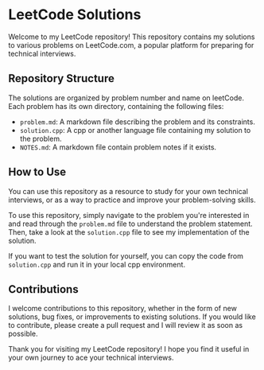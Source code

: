 # LeetCode Solutions

Welcome to my LeetCode repository! This repository contains my solutions to various problems on LeetCode.com, a popular platform for preparing for technical interviews.

## Repository Structure

The solutions are organized by problem number and name on leetCode. Each problem has its own directory, containing the following files:

- `problem.md`: A markdown file describing the problem and its constraints.
- `solution.cpp`: A cpp or another language file containing my solution to the problem.
- `NOTES.md`: A markdown file contain problem notes if it exists.

## How to Use

You can use this repository as a resource to study for your own technical interviews, or as a way to practice and improve your problem-solving skills.

To use this repository, simply navigate to the problem you're interested in and read through the `problem.md` file to understand the problem statement. Then, take a look at the `solution.cpp` file to see my implementation of the solution.

If you want to test the solution for yourself, you can copy the code from `solution.cpp` and run it in your local cpp environment.

## Contributions

I welcome contributions to this repository, whether in the form of new solutions, bug fixes, or improvements to existing solutions. If you would like to contribute, please create a pull request and I will review it as soon as possible.

Thank you for visiting my LeetCode repository! I hope you find it useful in your own journey to ace your technical interviews.

